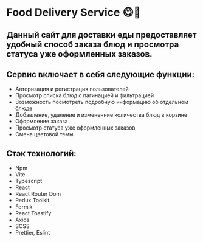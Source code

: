 # Food Delivery Service 😋🚚

## Данный сайт для доставки еды предоставляет удобный способ заказа блюд и просмотра статуса уже оформленных заказов.

## Сервис включает в себя следующие функции:

- Авторизация и регистрация пользователей
- Просмотр списка блюд с пагинацией и фильтрацией
- Возможность посмотреть подробную информацию об отдельном блюде
- Добавление, удаление и измененние количества блюд в корзине
- Оформление заказа
- Просмотр статуса уже оформленных заказов
- Смена цветовой темы

## Стэк технологий:

- Npm
- Vite
- Typescript
- React
- React Router Dom
- Redux Toolkit
- Formik
- React Toastify
- Axios
- SCSS
- Prettier, Eslint
